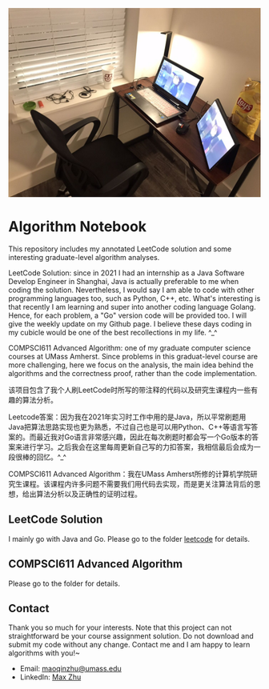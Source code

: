 ![MIPS](https://github.com/MaxyZhu75/Algorithm-Summary/blob/main/myCubicle.jpg)
# Algorithm Notebook
This repository includes my annotated LeetCode solution and some interesting graduate-level algorithm analyses.

LeetCode Solution: since in 2021 I had an internship as a Java Software Develop Engineer in Shanghai, Java is actually preferable to me when coding the solution. Nevertheless, I would say I am able to code with other programming languages too, such as Python, C++, etc. What's interesting is that recently I am learning and super into another coding language Golang. Hence, for each problem, a "Go" version code will be provided too. I will give the weekly update on my Github page. I believe these days coding in my cubicle would be one of the best recollections in my life. ^_^

COMPSCI611 Advanced Algorithm: one of my graduate computer science courses at UMass Amherst. Since problems in this graduat-level course are more challenging, here we focus on the analysis, the main idea behind the algorithms and the correctness proof, rather than the code implementation.

该项目包含了我个人刷LeetCode时所写的带注释的代码以及研究生课程内一些有趣的算法分析。

Leetcode答案：因为我在2021年实习时工作中用的是Java，所以平常刷题用Java把算法思路实现也更为熟悉，不过自己也是可以用Python、C++等语言写答案的。而最近我对Go语言非常感兴趣，因此在每次刷题时都会写一个Go版本的答案来进行学习。之后我会在这里每周更新自己写的力扣答案，我相信最后会成为一段很棒的回忆。^_^

COMPSCI611 Advanced Algorithm：我在UMass Amherst所修的计算机学院研究生课程。该课程内许多问题不需要我们用代码去实现，而是更关注算法背后的思想，给出算法分析以及正确性的证明过程。

## LeetCode Solution
I mainly go with Java and Go. Please go to the folder [leetcode](https://github.com/MaxyZhu75/Algorithm-Summary/tree/main/leetcode) for details.
## COMPSCI611 Advanced Algorithm
Please go to the folder for details.
## Contact
Thank you so much for your interests. Note that this project can not straightforward be your course assignment solution. Do not download and submit my code without any change. Contact me and I am happy to learn algorithms with you!~
* Email: maoqinzhu@umass.edu
* LinkedIn: [Max Zhu](https://www.linkedin.com/in/maoqin-zhu/)
